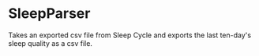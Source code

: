 SleepParser
===========

Takes an exported csv file from Sleep Cycle and exports the last ten-day's sleep quality as a csv file.
